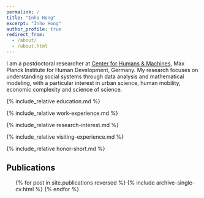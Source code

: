 ```yaml
---
permalink: /
title: "Inho Hong"
excerpt: "Inho Hong"
author_profile: true
redirect_from: 
  - /about/
  - /about.html
---
```


I am a postdoctoral researcher at [Center for Humans & Machines](https://www.mpib-berlin.mpg.de/chm), Max Planck Institute for Human Development, Germany. My research focuses on understanding social systems through data analysis and mathematical modeling, with a particular interest in urban science, human mobility, economic complexity and science of science.

{% include_relative education.md %}

{% include_relative work-experience.md %}

{% include_relative research-interest.md %}

{% include_relative visiting-experience.md %}

{% include_relative honor-short.md %}

Publications
------
  <ul>{% for post in site.publications reversed %}
    {% include archive-single-cv.html %}
  {% endfor %}</ul>


